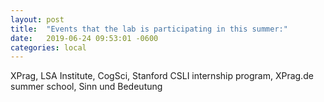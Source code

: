 ```yaml
---
layout: post
title:  "Events that the lab is participating in this summer:"
date:   2019-06-24 09:53:01 -0600
categories: local
---
```


XPrag, LSA Institute, CogSci, Stanford CSLI internship program, XPrag.de summer school, Sinn und Bedeutung